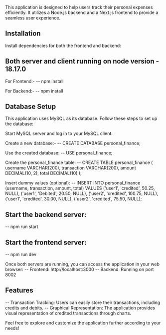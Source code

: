 This application is designed to help users track their personal expenses efficiently. It utilizes a Node.js backend and a Next.js frontend to provide a seamless user experience.

## Installation
Install dependencies for both the frontend and backend:

## Both server and client running on node version - 18.17.0

For Frontend:- 
-- npm install

For Backend:- 
-- npm install

## Database Setup
This application uses MySQL as its database. Follow these steps to set up the database:

Start MySQL server and log in to your MySQL client.


Create a new database:-
-- CREATE DATABASE personal_finance;

Use the created database:
-- USE personal_finance;


Create the personal_finance table:
-- CREATE TABLE personal_finance (
    username VARCHAR(200),
    transaction VARCHAR(200),
    amount DECIMAL(10, 2),
    total DECIMAL(10)
);

Insert dummy values (optional):
-- INSERT INTO personal_finance (username, transaction, amount, total)
VALUES
    ('user1', 'credited', 50.25, NULL),
    ('user1', 'Debited', 20.50, NULL),
    ('user2', 'credited', 100.75, NULL),
    ('user1', 'credited', 30.00, NULL),
    ('user2', 'credited', 75.50, NULL);

## Start the backend server:
-- npm run start

## Start the frontend server:
-- npm run dev


Once both servers are running, you can access the application in your web browser:
-- Frontend: http://localhost:3000
-- Backend: Running on port 8002

## Features
-- Transaction Tracking: Users can easily store their transactions, including credits and debits.
-- Graphical Representation: The application provides visual representation of credited transactions through charts.


Feel free to explore and customize the application further according to your needs!